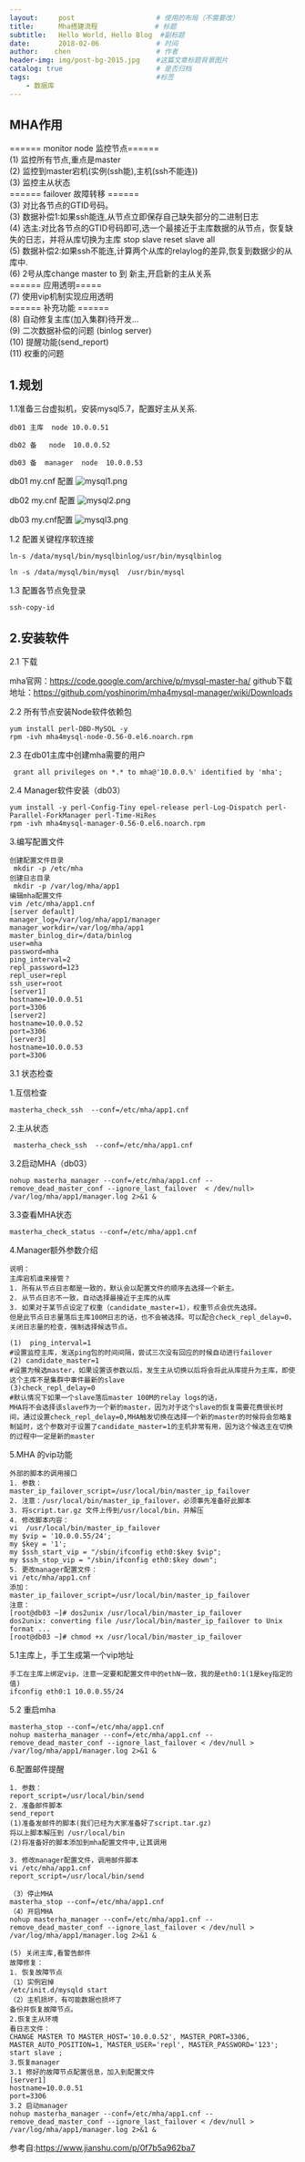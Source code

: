 ```yaml
---
layout:     post                    # 使用的布局（不需要改）
title:      Mha搭建流程              # 标题 
subtitle:   Hello World, Hello Blog  #副标题
date:       2018-02-06              # 时间
author:    chen                     # 作者
header-img: img/post-bg-2015.jpg    #这篇文章标题背景图片
catalog: true                       # 是否归档
tags:                               #标签
    - 数据库
---
```


## MHA作用 ##

====== monitor node 监控节点======<br>
(1) 监控所有节点,重点是master<br>
(2) 监控到master宕机(实例(ssh能),主机(ssh不能连))<br>
(3) 监控主从状态<br>
====== failover 故障转移 ======<br>
(3) 对比各节点的GTID号码。<br>
(3) 数据补偿1:如果ssh能连,从节点立即保存自己缺失部分的二进制日志<br>
(4) 选主:对比各节点的GTID号码即可,选一个最接近于主库数据的从节点，恢复缺失的日志，并将从库切换为主库 stop slave  reset slave all<br>
(5) 数据补偿2:如果ssh不能连,计算两个从库的relaylog的差异,恢复到数据少的从库中.<br>
(6) 2号从库change master to 到 新主,开启新的主从关系<br>
====== 应用透明=====<br>
(7) 使用vip机制实现应用透明<br>
====== 补充功能 ======<br>
(8) 自动修复主库(加入集群)待开发...<br>
(9) 二次数据补偿的问题 (binlog server)<br>
(10) 提醒功能(send_report)<br>
(11) 权重的问题<br>

## 1.规划 ##

1.1准备三台虚拟机，安装mysql5.7，配置好主从关系.

    
    
    db01 主库  node 10.0.0.51 
    
    db02 备   node  10.0.0.52
    
    db03 备  manager  node  10.0.0.53



db01 my.cnf 配置
![mysql1.png](/img/mysql1.png)

db02 my.cnf 配置
![mysql2.png](/img/mysql2.png)

db03 my.cnf配置
![mysql3.png](/img/mysql3.png)



1.2 配置关键程序软连接

    
    ln-s /data/mysql/bin/mysqlbinlog/usr/bin/mysqlbinlog
    
    ln -s /data/mysql/bin/mysql  /usr/bin/mysql
    

1.3 配置各节点免登录

    ssh-copy-id

## 2.安装软件  ##

2.1 下载

mha官网：https://code.google.com/archive/p/mysql-master-ha/ 
github下载地址：https://github.com/yoshinorim/mha4mysql-manager/wiki/Downloads

2.2
所有节点安装Node软件依赖包
    
    yum install perl-DBD-MySQL -y
    rpm -ivh mha4mysql-node-0.56-0.el6.noarch.rpm

2.3 在db01主库中创建mha需要的用户

     grant all privileges on *.* to mha@'10.0.0.%' identified by 'mha';
    

2.4 Manager软件安装（db03）

    yum install -y perl-Config-Tiny epel-release perl-Log-Dispatch perl-Parallel-ForkManager perl-Time-HiRes
    rpm -ivh mha4mysql-manager-0.56-0.el6.noarch.rpm

3.编写配置文件

    创建配置文件目录
     mkdir -p /etc/mha
    创建日志目录
     mkdir -p /var/log/mha/app1
    编辑mha配置文件
    vim /etc/mha/app1.cnf
    [server default]
    manager_log=/var/log/mha/app1/manager
    manager_workdir=/var/log/mha/app1
    master_binlog_dir=/data/binlog   
    user=mha   
    password=mha   
    ping_interval=2
    repl_password=123
    repl_user=repl
    ssh_user=root   
    [server1]   
    hostname=10.0.0.51
    port=3306  
    [server2]
    hostname=10.0.0.52
    port=3306
    [server3]
    hostname=10.0.0.53
    port=3306

3.1 状态检查

1.互信检查

    masterha_check_ssh  --conf=/etc/mha/app1.cnf 


2.主从状态

     masterha_check_ssh  --conf=/etc/mha/app1.cnf 


3.2启动MHA（db03）

    nohup masterha_manager --conf=/etc/mha/app1.cnf --remove_dead_master_conf --ignore_last_failover  < /dev/null> /var/log/mha/app1/manager.log 2>&1 &

3.3查看MHA状态

    masterha_check_status --conf=/etc/mha/app1.cnf




4.Manager额外参数介绍
    
    说明：
    主库宕机谁来接管？
    1. 所有从节点日志都是一致的，默认会以配置文件的顺序去选择一个新主。
    2. 从节点日志不一致，自动选择最接近于主库的从库
    3. 如果对于某节点设定了权重（candidate_master=1），权重节点会优先选择。
    但是此节点日志量落后主库100M日志的话，也不会被选择。可以配合check_repl_delay=0，关闭日志量的检查，强制选择候选节点。
    
    (1)  ping_interval=1
    #设置监控主库，发送ping包的时间间隔，尝试三次没有回应的时候自动进行failover
    (2) candidate_master=1
    #设置为候选master，如果设置该参数以后，发生主从切换以后将会将此从库提升为主库，即使这个主库不是集群中事件最新的slave
    (3)check_repl_delay=0
    #默认情况下如果一个slave落后master 100M的relay logs的话，
    MHA将不会选择该slave作为一个新的master，因为对于这个slave的恢复需要花费很长时间，通过设置check_repl_delay=0,MHA触发切换在选择一个新的master的时候将会忽略复制延时，这个参数对于设置了candidate_master=1的主机非常有用，因为这个候选主在切换的过程中一定是新的master

5.MHA 的vip功能
    
    外部的脚本的调用接口
    1. 参数：
    master_ip_failover_script=/usr/local/bin/master_ip_failover
    2. 注意：/usr/local/bin/master_ip_failover，必须事先准备好此脚本
    3. 将script.tar.gz 文件上传到/usr/local/bin，并解压
    4. 修改脚本内容：
    vi  /usr/local/bin/master_ip_failover
    my $vip = '10.0.0.55/24';
    my $key = '1';
    my $ssh_start_vip = "/sbin/ifconfig eth0:$key $vip";
    my $ssh_stop_vip = "/sbin/ifconfig eth0:$key down";
    5. 更改manager配置文件：
    vi /etc/mha/app1.cnf
    添加：
    master_ip_failover_script=/usr/local/bin/master_ip_failover
    注意：
    [root@db03 ~]# dos2unix /usr/local/bin/master_ip_failover 
    dos2unix: converting file /usr/local/bin/master_ip_failover to Unix format ...
    [root@db03 ~]# chmod +x /usr/local/bin/master_ip_failover 


5.1主库上，手工生成第一个vip地址

    手工在主库上绑定vip，注意一定要和配置文件中的ethN一致，我的是eth0:1(1是key指定的值)
    ifconfig eth0:1 10.0.0.55/24
    


5.2 重启mha

    masterha_stop --conf=/etc/mha/app1.cnf
    nohup masterha_manager --conf=/etc/mha/app1.cnf --remove_dead_master_conf --ignore_last_failover < /dev/null > /var/log/mha/app1/manager.log 2>&1 &




6.配置邮件提醒

    1. 参数：
    report_script=/usr/local/bin/send
    2. 准备邮件脚本
    send_report
    (1)准备发邮件的脚本(我们已经为大家准备好了script.tar.gz)
    将以上脚本解压到 /usr/local/bin
    (2)将准备好的脚本添加到mha配置文件中,让其调用
    
    3. 修改manager配置文件，调用邮件脚本
    vi /etc/mha/app1.cnf
    report_script=/usr/local/bin/send
    
    （3）停止MHA
    masterha_stop --conf=/etc/mha/app1.cnf
    （4）开启MHA
    nohup masterha_manager --conf=/etc/mha/app1.cnf --remove_dead_master_conf --ignore_last_failover < /dev/null > /var/log/mha/app1/manager.log 2>&1 &
    
    (5) 关闭主库,看警告邮件  
    故障修复：
    1. 恢复故障节点
    （1）实例宕掉
    /etc/init.d/mysqld start 
    （2）主机损坏，有可能数据也损坏了
    备份并恢复故障节点。
    2.恢复主从环境
    看日志文件：
    CHANGE MASTER TO MASTER_HOST='10.0.0.52', MASTER_PORT=3306, MASTER_AUTO_POSITION=1, MASTER_USER='repl', MASTER_PASSWORD='123';
    start slave ;
    3.恢复manager
    3.1 修好的故障节点配置信息，加入到配置文件
    [server1]
    hostname=10.0.0.51
    port=3306
    3.2 启动manager   
    nohup masterha_manager --conf=/etc/mha/app1.cnf --remove_dead_master_conf --ignore_last_failover < /dev/null > /var/log/mha/app1/manager.log 2>&1 &
    
    










 参考自:https://www.jianshu.com/p/0f7b5a962ba7
